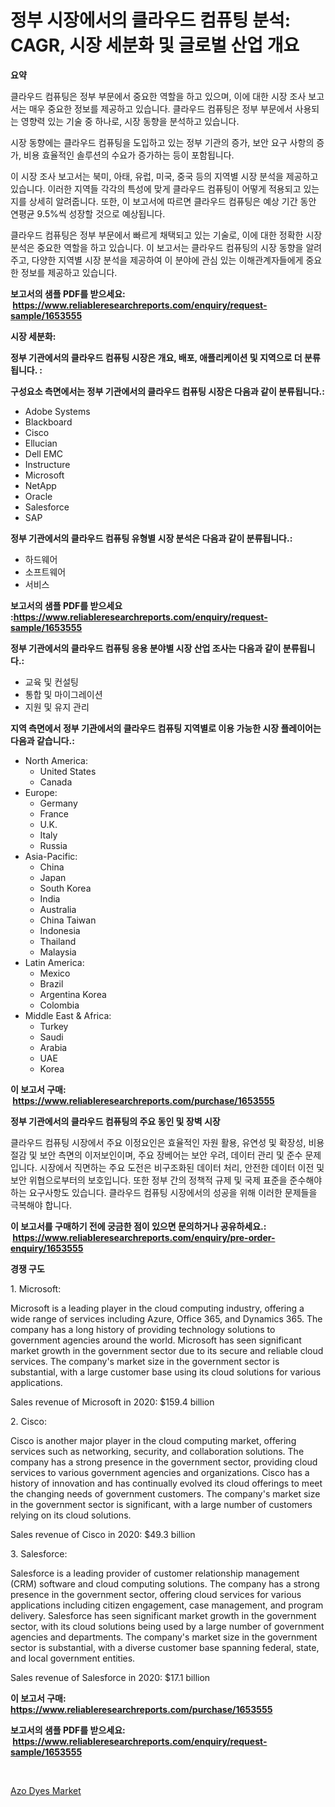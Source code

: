 <p><h1>정부 시장에서의 클라우드 컴퓨팅 분석: CAGR, 시장 세분화 및 글로벌 산업 개요</h1></p><p><strong>요약</strong></p>
<p><p>클라우드 컴퓨팅은 정부 부문에서 중요한 역할을 하고 있으며, 이에 대한 시장 조사 보고서는 매우 중요한 정보를 제공하고 있습니다. 클라우드 컴퓨팅은 정부 부문에서 사용되는 영향력 있는 기술 중 하나로, 시장 동향을 분석하고 있습니다.</p><p>시장 동향에는 클라우드 컴퓨팅을 도입하고 있는 정부 기관의 증가, 보안 요구 사항의 증가, 비용 효율적인 솔루션의 수요가 증가하는 등이 포함됩니다.</p><p>이 시장 조사 보고서는 북미, 아태, 유럽, 미국, 중국 등의 지역별 시장 분석을 제공하고 있습니다. 이러한 지역들 각각의 특성에 맞게 클라우드 컴퓨팅이 어떻게 적용되고 있는지를 상세히 알려줍니다. 또한, 이 보고서에 따르면 클라우드 컴퓨팅은 예상 기간 동안 연평균 9.5%씩 성장할 것으로 예상됩니다.</p><p>클라우드 컴퓨팅은 정부 부문에서 빠르게 채택되고 있는 기술로, 이에 대한 정확한 시장 분석은 중요한 역할을 하고 있습니다. 이 보고서는 클라우드 컴퓨팅의 시장 동향을 알려주고, 다양한 지역별 시장 분석을 제공하여 이 분야에 관심 있는 이해관계자들에게 중요한 정보를 제공하고 있습니다.</p></p>
<p><strong>보고서의 샘플 PDF를 받으세요: &nbsp;<a href="https://www.reliableresearchreports.com/enquiry/request-sample/1653555">https://www.reliableresearchreports.com/enquiry/request-sample/1653555</a></strong></p>
<p><strong>시장 세분화:</strong></p>
<p><strong> 정부 기관에서의 클라우드 컴퓨팅 시장은 개요, 배포, 애플리케이션 및 지역으로 더 분류됩니다. :</strong></p>
<p><strong>구성요소 측면에서는 정부 기관에서의 클라우드 컴퓨팅 시장은 다음과 같이 분류됩니다.:</strong></p>
<p><ul><li>Adobe Systems</li><li>Blackboard</li><li>Cisco</li><li>Ellucian</li><li>Dell EMC</li><li>Instructure</li><li>Microsoft</li><li>NetApp</li><li>Oracle</li><li>Salesforce</li><li>SAP</li></ul></p>
<p><strong> 정부 기관에서의 클라우드 컴퓨팅 유형별 시장 분석은 다음과 같이 분류됩니다.:</strong></p>
<p><ul><li>하드웨어</li><li>소프트웨어</li><li>서비스</li></ul></p>
<p><strong>보고서의 샘플 PDF를 받으세요 :<a href="https://www.reliableresearchreports.com/enquiry/request-sample/1653555">https://www.reliableresearchreports.com/enquiry/request-sample/1653555</a></strong></p>
<p><strong> 정부 기관에서의 클라우드 컴퓨팅 응용 분야별 시장 산업 조사는 다음과 같이 분류됩니다.:</strong></p>
<p><ul><li>교육 및 컨설팅</li><li>통합 및 마이그레이션</li><li>지원 및 유지 관리</li></ul></p>
<p><strong>지역 측면에서 정부 기관에서의 클라우드 컴퓨팅 지역별로 이용 가능한 시장 플레이어는 다음과 같습니다.:</strong></p>
<p><ul>
    <li>
        North America:
        <ul>
            <li>United States</li>
            <li>Canada</li>
        </ul>
    </li>
    <li>
        Europe:
        <ul>
            <li>Germany</li>
            <li>France</li>
            <li>U.K.</li>
            <li>Italy</li>
            <li>Russia</li>
        </ul>
    </li>
    <li>
        Asia-Pacific:
        <ul>
            <li>China</li>
            <li>Japan</li>
            <li>South Korea</li>
            <li>India</li>
            <li>Australia</li>
            <li>China Taiwan</li>
            <li>Indonesia</li>
            <li>Thailand</li>
            <li>Malaysia</li>
        </ul>
    </li>
    <li>
        Latin America:
        <ul>
            <li>Mexico</li>
            <li>Brazil</li>
            <li>Argentina Korea</li>
            <li>Colombia</li>
        </ul>
    </li>
    <li>
        Middle East & Africa:
        <ul>
            <li>Turkey</li>
            <li>Saudi</li>
            <li>Arabia</li>
            <li>UAE</li>
            <li>Korea</li>
        </ul>
    </li>
    </ul></p>
<p><strong>이 보고서 구매: &nbsp;<a href="https://www.reliableresearchreports.com/purchase/1653555">https://www.reliableresearchreports.com/purchase/1653555</a></strong></p>
<p><strong>정부 기관에서의 클라우드 컴퓨팅의 주요 동인 및 장벽 시장</strong></p>
<p><p>클라우드 컴퓨팅 시장에서 주요 이정요인은 효율적인 자원 활용, 유연성 및 확장성, 비용 절감 및 보안 측면의 이저보인이며, 주요 장베어는 보안 우려, 데이터 관리 및 준수 문제입니다. 시장에서 직면하는 주요 도전은 비구조화된 데이터 처리, 안전한 데이터 이전 및 보안 위협으로부터의 보호입니다. 또한 정부 간의 정책적 규제 및 국제 표준을 준수해야 하는 요구사항도 있습니다. 클라우드 컴퓨팅 시장에서의 성공을 위해 이러한 문제들을 극복해야 합니다.</p></p>
<p><strong>이 보고서를 구매하기 전에 궁금한 점이 있으면 문의하거나 공유하세요.: &nbsp;<a href="https://www.reliableresearchreports.com/enquiry/pre-order-enquiry/1653555">https://www.reliableresearchreports.com/enquiry/pre-order-enquiry/1653555</a></strong></p>
<p><strong>경쟁 구도</strong></p>
<p><p>1. Microsoft:</p><p>Microsoft is a leading player in the cloud computing industry, offering a wide range of services including Azure, Office 365, and Dynamics 365. The company has a long history of providing technology solutions to government agencies around the world. Microsoft has seen significant market growth in the government sector due to its secure and reliable cloud services. The company's market size in the government sector is substantial, with a large customer base using its cloud solutions for various applications.</p><p>Sales revenue of Microsoft in 2020: $159.4 billion</p><p>2. Cisco:</p><p>Cisco is another major player in the cloud computing market, offering services such as networking, security, and collaboration solutions. The company has a strong presence in the government sector, providing cloud services to various government agencies and organizations. Cisco has a history of innovation and has continually evolved its cloud offerings to meet the changing needs of government customers. The company's market size in the government sector is significant, with a large number of customers relying on its cloud solutions.</p><p>Sales revenue of Cisco in 2020: $49.3 billion</p><p>3. Salesforce:</p><p>Salesforce is a leading provider of customer relationship management (CRM) software and cloud computing solutions. The company has a strong presence in the government sector, offering cloud services for various applications including citizen engagement, case management, and program delivery. Salesforce has seen significant market growth in the government sector, with its cloud solutions being used by a large number of government agencies and departments. The company's market size in the government sector is substantial, with a diverse customer base spanning federal, state, and local government entities.</p><p>Sales revenue of Salesforce in 2020: $17.1 billion</p></p>
<p><strong>이 보고서 구매: &nbsp; <a href="https://www.reliableresearchreports.com/purchase/1653555">https://www.reliableresearchreports.com/purchase/1653555</a></strong></p>
<p><strong>보고서의 샘플 PDF를 받으세요: &nbsp;<a href="https://www.reliableresearchreports.com/enquiry/request-sample/1653555">https://www.reliableresearchreports.com/enquiry/request-sample/1653555</a></strong><strong></strong></p>
<p>&nbsp;</p>
<p><p><a href="https://eight-handstand-8fb.notion.site/Azo-Dyes-Market-Research-Report-The-Key-To-Successful-Business-Strategy-Forecasted-for-Period-from--bb2f79a760e4450e8a4025d757f99a6f">Azo Dyes Market</a></p></p>